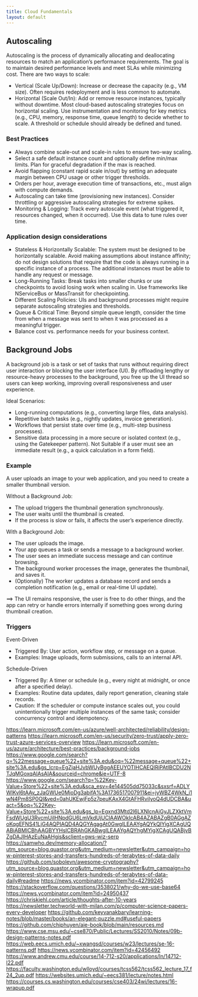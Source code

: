 ```yaml
---
title: Cloud Fundamentals
layout: default
---
```


## Autoscaling
Autoscaling is the process of dynamically allocating and deallocating resources to match an application’s performance requirements.
The goal is to maintain desired performance levels and meet SLAs while minimizing cost. There are two ways to scale:
* Vertical (Scale Up/Down): Increase or decrease the capacity (e.g., VM size). Often requires redeployment and is less common to automate.
* Horizontal (Scale Out/In): Add or remove resource instances, typically without downtime. Most cloud-based autoscaling strategies focus on horizontal scaling.
Use instrumentation and monitoring for key metrics (e.g., CPU, memory, response time, queue length) to decide whether to scale. A threshold or schedule should already be defined and tuned.

### Best Practices
* Always combine scale-out and scale-in rules to ensure two-way scaling.
* Select a safe default instance count and optionally define min/max limits. Plan for graceful degradation if the max is reached.
* Avoid flapping (constant rapid scale in/out) by setting an adequate margin between CPU usage or other trigger thresholds.
* Orders per hour, average execution time of transactions, etc., must align with compute demands.
* Autoscaling can take time (provisioning new instances). Consider throttling or aggressive autoscaling strategies for extreme spikes.
* Monitoring & Logging: Track every autoscale event (what triggered it, resources changed, when it occurred). Use this data to tune rules over time.

### Application design considerations
* Stateless & Horizontally Scalable: The system must be designed to be horizontally scalable. Avoid making assumptions about instance affinity; do not design solutions that require that the code is always running in a specific instance of a process. The additional instances must be able to handle any request or message.
* Long-Running Tasks: Break tasks into smaller chunks or use checkpoints to avoid losing work when scaling in. Use frameworks like NServiceBus or MassTransit for checkpointing.
* Different Scaling Policies: UIs and background processes might require separate autoscaling strategies and thresholds.
* Queue & Critical Time: Beyond simple queue length, consider the time from when a message was sent to when it was processed as a meaningful trigger.
* Balance cost vs. performance needs for your business context.

## Background Jobs
A background job is a task or set of tasks that runs without requiring direct user interaction or blocking the user interface (UI). By offloading lengthy or resource-heavy processes to the background, you free up the UI thread so users can keep working, improving overall responsiveness and user experience.

Ideal Scenarios:
* Long-running computations (e.g., converting large files, data analysis).
* Repetitive batch tasks (e.g., nightly updates, invoice generation).
* Workflows that persist state over time (e.g., multi-step business processes).
* Sensitive data processing in a more secure or isolated context (e.g., using the Gatekeeper pattern).
Not Suitable if a user must see an immediate result (e.g., a quick calculation in a form field).

### Example
A user uploads an image to your web application, and you need to create a smaller thumbnail version.

Without a Background Job:
* The upload triggers the thumbnail generation synchronously.
* The user waits until the thumbnail is created.
* If the process is slow or fails, it affects the user’s experience directly.

With a Background Job:
* The user uploads the image.
* Your app queues a task or sends a message to a background worker.
* The user sees an immediate success message and can continue browsing.
* The background worker processes the image, generates the thumbnail, and saves it.
* (Optionally) The worker updates a database record and sends a completion notification (e.g., email or real-time UI update).

$\implies$ The UI remains responsive, the user is free to do other things, and the app can retry or handle errors internally if something goes wrong during thumbnail creation.

### Triggers
Event-Driven
* Triggered By: User action, workflow step, or message on a queue.
* Examples: Image uploads, form submissions, calls to an internal API.

Schedule-Driven
* Triggered By: A timer or schedule (e.g., every night at midnight, or once after a specified delay).
* Examples: Routine data updates, daily report generation, cleaning stale records.
* Caution: If the scheduler or compute instance scales out, you could unintentionally trigger multiple instances of the same task; consider concurrency control and idempotency.

https://learn.microsoft.com/en-us/azure/well-architected/reliability/design-patterns
https://learn.microsoft.com/en-us/security/zero-trust/apply-zero-trust-azure-services-overview
https://learn.microsoft.com/en-us/azure/architecture/best-practices/background-jobs
https://www.google.com/search?q=%22message+queue%22+site%3A.edu&oq=%22message+queue%22+site%3A.edu&gs_lcrp=EgZjaHJvbWUyBggAEEUYOTIHCAEQIRiPAtIBCDU2NTJqMGoxqAIAsAIA&sourceid=chrome&ie=UTF-8
https://www.google.com/search?q=%22Key-Value+Store%22+site%3A.edu&sca_esv=4e144505dd75033c&sxsrf=ADLYWIKvl6tAAv_zJaGWUe0MjoDg3abifA%3A1736517007911&ei=jyWBZ4WkN_i1wN4Pm8SP0QI&ved=0ahUKEwjFp5z7peuKAxX4GtAFHRviIyoQ4dUDCBA&uact=5&oq=%22Key-Value+Store%22+site%3A.edu&gs_lp=Egxnd3Mtd2l6LXNlcnAiGyJLZXktVmFsdWUgU3RvcmUiIHNpdGU6LmVkdUjUClAAWOkIcAB4AZABAZgB0AGgAZoKqgEFNS41LjG4AQPIAQD4AQGYAgagAt0GwgILEAAYgAQYkQIYigXCAgUQABiABMICBhAAGBYYHsICBRAhGKABwgILEAAYgAQYhgMYigXCAgUQABjvBZgDAJIHAzEuNaAHgis&sclient=gws-wiz-serp
https://samwho.dev/memory-allocation/?utm_source=blog.quastor.org&utm_medium=newsletter&utm_campaign=how-pinterest-stores-and-transfers-hundreds-of-terabytes-of-data-daily
https://github.com/sobolevn/awesome-cryptography?utm_source=blog.quastor.org&utm_medium=newsletter&utm_campaign=how-pinterest-stores-and-transfers-hundreds-of-terabytes-of-data-daily#readme
https://news.ycombinator.com/item?id=42799245
https://stackoverflow.com/questions/3538021/why-do-we-use-base64
https://news.ycombinator.com/item?id=24950437
https://chriskiehl.com/article/thoughts-after-10-years
https://newsletter.techworld-with-milan.com/p/computer-science-papers-every-developer
https://github.com/keyvanakbary/learning-notes/blob/master/books/an-elegant-puzzle.md#useful-papers
https://github.com/chiphuyen/aie-book/blob/main/resources.md
https://www.cse.msu.edu/~cse870/Public/Lectures/SS2010/Notes/09b-design-patterns-notes.pdf
https://web.eecs.umich.edu/~xwangsd/courses/w23/lectures/se-16-patterns.pdf
https://news.ycombinator.com/item?id=42456492
https://www.andrew.cmu.edu/course/14-712-s20/applications/ln/14712-l22.pdf
https://faculty.washington.edu/wlloyd/courses/tcss562/tcss562_lecture_17_f24_2up.pdf
https://websites.umich.edu/~eecs381/lecture/notes.html
https://courses.cs.washington.edu/courses/cse403/24wi/lectures/16-wrapup.pdf